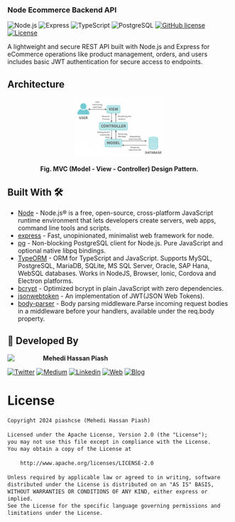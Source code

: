 ### Node Ecommerce Backend API
![Node.js](https://img.shields.io/badge/Node.js-18.0.0-brightgreen)
![Express](https://img.shields.io/badge/Express-4.17.1-brightgreen)
![TypeScript](https://img.shields.io/badge/TypeScript-4.4.4-blue)
![PostgreSQL](https://img.shields.io/badge/PostgreSQL-8.7.1-blue)
[![GitHub license](https://img.shields.io/badge/license-Apache%20License%202.0-blue.svg?style=flat)](https://www.apache.org/licenses/LICENSE-2.0)
<a href="https://github.com/piashcse"><img alt="License" src="https://img.shields.io/static/v1?label=GitHub&message=piashcse&color=C51162"/></a>

A lightweight and secure REST API built with Node.js and Express for eCommerce operations like product management, orders, and users includes basic JWT authentication for secure access to endpoints.

## Architecture
<p align="center">
  <img width="40%" height="25%" src="https://github.com/piashcse/node-ecommerce-api/blob/master/screenshots/mvc.png" />
</p>
<p align="center">
<b>Fig.  MVC (Model - View - Controller) Design Pattern.</b>
</p>


## Built With 🛠
- [Node](https://nodejs.org/en) - Node.js® is a free, open-source, cross-platform JavaScript runtime environment that lets developers create servers, web apps, command line tools and scripts.
- [express](https://expressjs.com/) - Fast, unopinionated, minimalist web framework for node.
- [pg](https://github.com/brianc/node-postgres) - Non-blocking PostgreSQL client for Node.js. Pure JavaScript and optional native libpq bindings.
- [TypeORM](https://typeorm.io/) - ORM for TypeScript and JavaScript. Supports MySQL, PostgreSQL, MariaDB, SQLite, MS SQL Server, Oracle, SAP Hana, WebSQL databases. Works in NodeJS, Browser, Ionic, Cordova and Electron platforms.
- [bcrypt](https://github.com/dcodeIO/bcrypt.js) - Optimized bcrypt in plain JavaScript with zero dependencies.
- [jsonwebtoken](https://github.com/auth0/node-jsonwebtoken) - An implementation of JWT(JSON Web Tokens).
- [body-parser](https://www.npmjs.com/package/body-parser) - Body parsing middleware.Parse incoming request bodies in a middleware before your handlers, available under the req.body property.



## 👨 Developed By

<a href="https://twitter.com/piashcse" target="_blank">
  <img src="https://avatars.githubusercontent.com/piashcse" width="80" align="left">
</a>

**Mehedi Hassan Piash**

[![Twitter](https://img.shields.io/badge/-Twitter-1DA1F2?logo=x&logoColor=white&style=for-the-badge)](https://twitter.com/piashcse)
[![Medium](https://img.shields.io/badge/-Medium-00AB6C?logo=medium&logoColor=white&style=for-the-badge)](https://medium.com/@piashcse)
[![Linkedin](https://img.shields.io/badge/-LinkedIn-0077B5?logo=linkedin&logoColor=white&style=for-the-badge)](https://www.linkedin.com/in/piashcse/)
[![Web](https://img.shields.io/badge/-Web-0073E6?logo=appveyor&logoColor=white&style=for-the-badge)](https://piashcse.github.io/)
[![Blog](https://img.shields.io/badge/-Blog-0077B5?logo=readme&logoColor=white&style=for-the-badge)](https://piashcse.blogspot.com)

# License
```
Copyright 2024 piashcse (Mehedi Hassan Piash)

Licensed under the Apache License, Version 2.0 (the "License");
you may not use this file except in compliance with the License.
You may obtain a copy of the License at

    http://www.apache.org/licenses/LICENSE-2.0

Unless required by applicable law or agreed to in writing, software
distributed under the License is distributed on an "AS IS" BASIS,
WITHOUT WARRANTIES OR CONDITIONS OF ANY KIND, either express or implied.
See the License for the specific language governing permissions and
limitations under the License.
```

